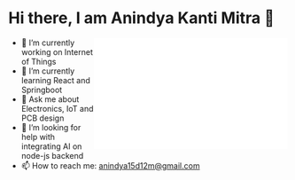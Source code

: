# Hi there, I am Anindya Kanti Mitra 👋
<img align="right" width="350" height="200" src="https://raw.githubusercontent.com/anindyamitra15/github-stats/master/generated/overview.svg"> 


- 🔭 I’m currently working on Internet of Things
- 🌱 I’m currently learning React and Springboot
- 💬 Ask me about Electronics, IoT and PCB design
- 🤔 I’m looking for help with integrating AI on node-js backend 
- 📫 How to reach me: anindya15d12m@gmail.com
<!-- - 👯 I’m looking to collaborate on ... -->

